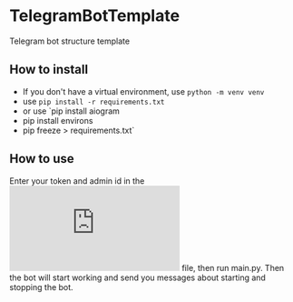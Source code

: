 # TelegramBotTemplate
Telegram bot structure template 
## How to install 
- If you don't have a virtual environment, use `python -m venv venv`
- use `pip install -r requirements.txt`
- or use `pip install aiogram
- pip install environs
- pip freeze > requirements.txt`

## How to use
Enter your token and admin id in the ![config.txt](https://github.com/yudls/TelegramBotTemplate/blob/main/config.txt) file, then run main.py. Then the bot will start working and send you messages about starting and stopping the bot.
